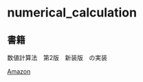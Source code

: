 # numerical_calculation

## 書籍
数値計算法　第2版　新装版　の実装

[Amazon](https://www.amazon.co.jp/%E6%95%B0%E5%80%A4%E8%A8%88%E7%AE%97%E6%B3%95-%E7%AC%AC2%E7%89%88%E3%83%BB%E6%96%B0%E8%A3%85%E7%89%88-%E4%B8%89%E4%BA%95%E7%94%B0-%E6%83%87%E9%83%8E/dp/462780153X/ref=sr_1_15?__mk_ja_JP=%E3%82%AB%E3%82%BF%E3%82%AB%E3%83%8A&crid=3D3E1XN3E9AF1&keywords=%E6%95%B0%E5%80%A4%E8%A8%88%E7%AE%97&qid=1642136378&sprefix=%E6%95%B0%E5%80%A4%E8%A8%88%E7%AE%97%2Caps%2C167&sr=8-15)

